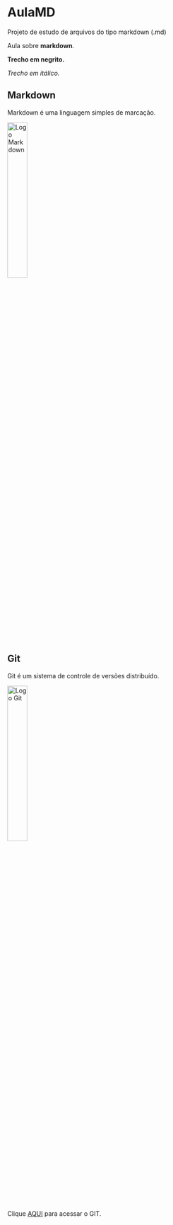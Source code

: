 # AulaMD
Projeto de estudo de arquivos do tipo markdown (.md)

Aula sobre **markdown**.

**Trecho em negrito.**

*Trecho em itálico.*

## Markdown
Markdown é uma linguagem simples de marcação. 

<img alt="Logo Markdown" src="https://upload.wikimedia.org/wikipedia/commons/thumb/4/48/Markdown-mark.svg/800px-Markdown-mark.svg.png" width="30%" height="30%">

## Git
Git é um sistema de controle de versões distribuído.

<img alt="Logo Git" src="https://blog.hostone.com.br/wp-content/uploads/2019/07/blog-git.jpg" width="30%" height="30%">

Clique <a href="https://git-scm.com/">AQUI</a> para acessar o GIT.
